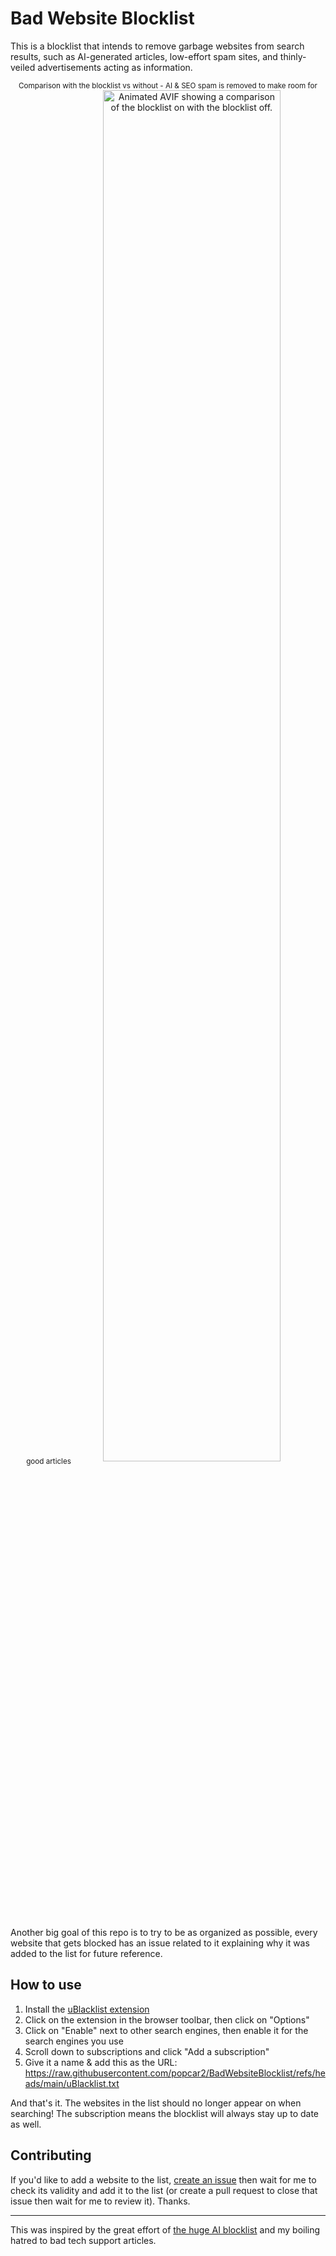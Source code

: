 # Bad Website Blocklist

This is a blocklist that intends to remove garbage websites from search results, such as AI-generated articles, low-effort spam sites, and thinly-veiled advertisements acting as information.

<div align="center">
  <sub>Comparison with the blocklist vs without - AI & SEO spam is removed to make room for good articles</sub>
  <img src="https://files.catbox.moe/tyecc6.avif" type="image/avif" alt="Animated AVIF showing a comparison of the blocklist on with the blocklist off." width="75%" />
</div>

Another big goal of this repo is to try to be as organized as possible, every website that gets blocked has an issue related to it explaining why it was added to the list for future reference.

## How to use

1. Install the [uBlacklist extension](https://iorate.github.io/ublacklist/docs)
2. Click on the extension in the browser toolbar, then click on "Options"
3. Click on "Enable" next to other search engines, then enable it for the search engines you use
4. Scroll down to subscriptions and click "Add a subscription"
5. Give it a name & add this as the URL: https://raw.githubusercontent.com/popcar2/BadWebsiteBlocklist/refs/heads/main/uBlacklist.txt

And that's it. The websites in the list should no longer appear on when searching! The subscription means the blocklist will always stay up to date as well.

## Contributing

If you'd like to add a website to the list, [create an issue](https://github.com/popcar2/BadWebsiteBlocklist/issues/new/choose) then wait for me to check its validity and add it to the list (or create a pull request to close that issue then wait for me to review it). Thanks.

---

This was inspired by the great effort of [the huge AI blocklist](https://github.com/laylavish/uBlockOrigin-HUGE-AI-Blocklist) and my boiling hatred to bad tech support articles.

